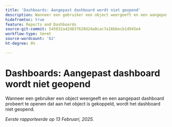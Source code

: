 ```yaml
---
title: 'Dashboards: Aangepast dashboard wordt niet geopend'
description: Wanneer een gebruiker een object weergeeft en een aangepast dashboard probeert te openen dat aan het object is gekoppeld, wordt het dashboard niet geopend.
hidefromtoc: true
feature: Reports and Dashboards
source-git-commit: 545032a42d837620d24a0cac7a16bbecb1d945e4
workflow-type: tm+mt
source-wordcount: '62'
ht-degree: 0%

---
```



# Dashboards: Aangepast dashboard wordt niet geopend

Wanneer een gebruiker een object weergeeft en een aangepast dashboard probeert te openen dat aan het object is gekoppeld, wordt het dashboard niet geopend.

_Eerste rapporteerde op 13 Februari, 2025._

